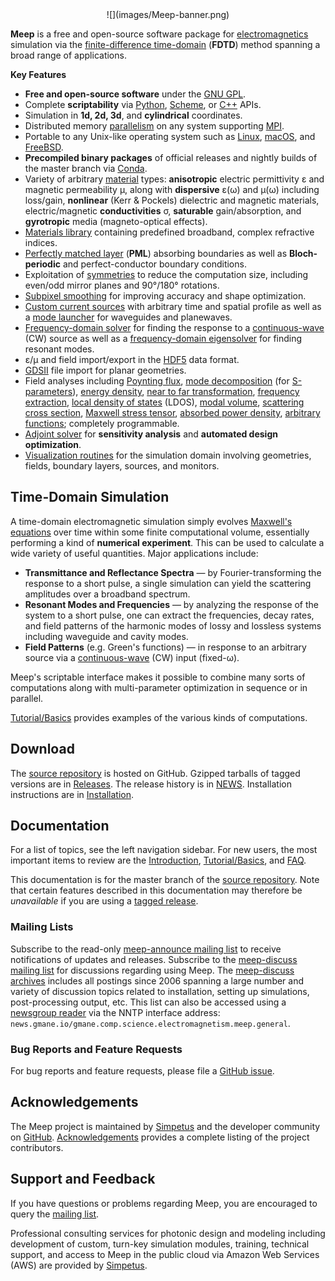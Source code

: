 <center>
![](images/Meep-banner.png)
</center>

 **Meep** is a free and open-source software package for [electromagnetics](https://en.wikipedia.org/wiki/Electromagnetism) simulation via the [finite-difference time-domain](https://en.wikipedia.org/wiki/Finite-difference_time-domain_method) (**FDTD**) method spanning a broad range of applications.

**Key Features**

-   **Free and open-source software** under the [GNU GPL](https://en.wikipedia.org/wiki/GNU_General_Public_License).
-   Complete **scriptability** via [Python](Python_Tutorials/Basics), [Scheme](Scheme_Tutorials/Basics), or [C++](C++_Tutorial) APIs.
-   Simulation in **1d, 2d, 3d**, and **cylindrical** coordinates.
-   Distributed memory [parallelism](Parallel_Meep) on any system supporting [MPI](https://en.wikipedia.org/wiki/MPI).
-   Portable to any Unix-like operating system such as [Linux](https://en.wikipedia.org/wiki/Linux), [macOS](https://en.wikipedia.org/wiki/macOS), and [FreeBSD](https://en.wikipedia.org/wiki/FreeBSD).
-   **Precompiled binary packages** of official releases and nightly builds of the master branch via [Conda](Installation.md#conda-packages).
-   Variety of arbitrary [material](Materials) types: **anisotropic** electric permittivity ε and magnetic permeability μ, along with **dispersive** ε(ω) and μ(ω) including loss/gain, **nonlinear** (Kerr & Pockels) dielectric and magnetic materials, electric/magnetic **conductivities** σ, **saturable** gain/absorption, and **gyrotropic** media (magneto-optical effects).
-   [Materials library](Materials#materials-library) containing predefined broadband, complex refractive indices.
-   [Perfectly matched layer](Perfectly_Matched_Layer/) (**PML**) absorbing boundaries as well as **Bloch-periodic** and perfect-conductor boundary conditions.
-   Exploitation of [symmetries](Exploiting_Symmetry) to reduce the computation size, including even/odd mirror planes and 90°/180° rotations.
-   [Subpixel smoothing](Subpixel_Smoothing.md) for improving accuracy and shape optimization.
-   [Custom current sources](Python_Tutorials/Custom_Source.md) with arbitrary time and spatial profile as well as a [mode launcher](Python_Tutorials/Eigenmode_Source.md) for waveguides and planewaves.
-   [Frequency-domain solver](Python_User_Interface.md#frequency-domain-solver) for finding the response to a [continuous-wave](https://en.wikipedia.org/wiki/Continuous_wave) (CW) source as well as a [frequency-domain eigensolver](Python_User_Interface.md#frequency-domain-eigensolver) for finding resonant modes.
-   ε/μ and field import/export in the [HDF5](https://en.wikipedia.org/wiki/HDF5) data format.
-   [GDSII](Python_User_Interface.md#gdsii-support) file import for planar geometries.
-   Field analyses including [Poynting flux](Python_Tutorials/Basics.md#transmittance-spectrum-of-a-waveguide-bend), [mode decomposition](Python_Tutorials/Mode_Decomposition.md) (for [S-parameters](Python_Tutorials/GDSII_Import.md)), [energy density](Python_User_Interface.md#energy-density-spectra), [near to far transformation](Python_Tutorials/Near_to_Far_Field_Spectra.md), [frequency extraction](Python_Tutorials/Basics.md#modes-of-a-ring-resonator), [local density of states](Python_Tutorials/Local_Density_of_States.md) (LDOS), [modal volume](Python_User_Interface.md#field-computations), [scattering cross section](Python_Tutorials/Basics.md#mie-scattering-of-a-lossless-dielectric-sphere), [Maxwell stress tensor](Python_Tutorials/Optical_Forces.md), [absorbed power density](Python_Tutorials/Basics.md#absorbed-power-density-map-of-a-lossy-cylinder), [arbitrary functions](Field_Functions.md); completely programmable.
-   [Adjoint solver](Python_Tutorials/AdjointSolver.md) for **sensitivity analysis** and **automated design optimization**.
-   [Visualization routines](Python_User_Interface.md#data-visualization) for the simulation domain involving geometries, fields, boundary layers, sources, and monitors.

Time-Domain Simulation
----------------------

A time-domain electromagnetic simulation simply evolves [Maxwell's equations](https://en.wikipedia.org/wiki/Maxwell's_equations) over time within some finite computational volume, essentially performing a kind of **numerical experiment**. This can be used to calculate a wide variety of useful quantities. Major applications include:

-   **Transmittance and Reflectance Spectra** &mdash; by Fourier-transforming the response to a short pulse, a single simulation can yield the scattering amplitudes over a broadband spectrum.
-   **Resonant Modes and Frequencies** &mdash; by analyzing the response of the system to a short pulse, one can extract the frequencies, decay rates, and field patterns of the harmonic modes of lossy and lossless systems including waveguide and cavity modes.
-   **Field Patterns** (e.g. Green's functions) &mdash; in response to an arbitrary source via a [continuous-wave](https://en.wikipedia.org/wiki/Continuous_wave) (CW) input (fixed-ω).

Meep's scriptable interface makes it possible to combine many sorts of computations along with multi-parameter optimization in sequence or in parallel.

[Tutorial/Basics](Python_Tutorials/Basics.md) provides examples of the various kinds of computations.

Download
--------

The [source repository](https://github.com/NanoComp/meep) is hosted on GitHub. Gzipped tarballs of tagged versions are in [Releases](https://github.com/NanoComp/meep/releases). The release history is in [NEWS](https://github.com/NanoComp/meep/blob/master/NEWS.md). Installation instructions are in [Installation](Installation.md).

Documentation
-------------

For a list of topics, see the left navigation sidebar. For new users, the most important items to review are the [Introduction](Introduction.md), [Tutorial/Basics](Python_Tutorials/Basics.md), and [FAQ](FAQ.md).

This documentation is for the master branch of the [source repository](Download.md#github-source-repository). Note that certain features described in this documentation may therefore be *unavailable* if you are using a [tagged release](https://github.com/NanoComp/meep/releases).

### Mailing Lists

Subscribe to the read-only [meep-announce mailing list](http://ab-initio.mit.edu/cgi-bin/mailman/listinfo/meep-announce) to receive notifications of updates and releases. Subscribe to the [meep-discuss mailing list](http://ab-initio.mit.edu/cgi-bin/mailman/listinfo/meep-discuss) for discussions regarding using Meep. The [meep-discuss archives](https://www.mail-archive.com/meep-discuss@ab-initio.mit.edu/) includes all postings since 2006 spanning a large number and variety of discussion topics related to installation, setting up simulations, post-processing output, etc. This list can also be accessed using a [newsgroup reader](https://en.wikipedia.org/wiki/List_of_Usenet_newsreaders) via the NNTP interface address: `news.gmane.io/gmane.comp.science.electromagnetism.meep.general`.

### Bug Reports and Feature Requests

For bug reports and feature requests, please file a [GitHub issue](https://github.com/NanoComp/meep/issues).

Acknowledgements
----------------

The Meep project is maintained by [Simpetus](http://www.simpetus.com) and the developer community on [GitHub](https://github.com/NanoComp/meep). [Acknowledgements](Acknowledgements.md) provides a complete listing of the project contributors.

Support and Feedback
---------------------

If you have questions or problems regarding Meep, you are encouraged to query the [mailing list](https://www.mail-archive.com/meep-discuss@ab-initio.mit.edu/).

Professional consulting services for photonic design and modeling including development of custom, turn-key simulation modules, training, technical support, and access to Meep in the public cloud via Amazon Web Services (AWS) are provided by [Simpetus](http://www.simpetus.com).
